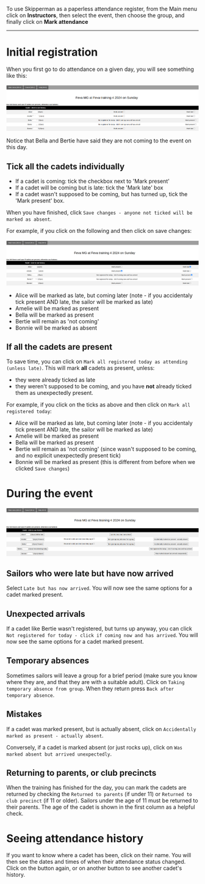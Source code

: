 To use Skipperman as a paperless attendance register, from the Main menu click on **Instructors**, then select the event, then choose the group, and finally click on **Mark attendance** 
___


# Initial registration

When you first go to do attendance on a given day, you will see something like this:

![attendance1.png](../static/attendance1.png)

Notice that Bella and Bertie have said they are not coming to the event on this day. 

## Tick all the cadets individually

- If a cadet is coming: tick the checkbox next to 'Mark present'
- If a cadet will be coming but is late: tick the 'Mark late' box
- If a cadet wasn't supposed to be coming, but has turned up, tick the 'Mark present' box.

When you have finished, click `Save changes - anyone not ticked will be marked as absent`.

For example, if you click on the following and then click on save changes:

![attendance2.png](/static/attendance2.png)

- Alice will be marked as late, but coming later (note - if you accidentaly tick present AND late, the sailor will be marked as late)
- Amelie will be marked as present
- Bella will be marked as present
- Bertie will remain as 'not coming'
- Bonnie will be marked as absent

## If all the cadets are present

To save time, you can click on `Mark all registered today as attending (unless late)`. This will mark **all** cadets as present, unless:

- they were already ticked as late
- they weren't supposed to be coming, and you have **not** already ticked them as unexpectedly present.

For example, if you click on the ticks as above and then click on `Mark all registered today`:

- Alice will be marked as late, but coming later (note - if you accidentaly tick present AND late, the sailor will be marked as late)
- Amelie will be marked as present
- Bella will be marked as present 
- Bertie will remain as 'not coming' (since wasn't supposed to be coming, and no explicit unexpectedly present tick) 
- Bonnie will be marked as present (this is different from before when we clicked `Save changes`)


# During the event

![attendance3.png](/static/attendance3.png)


## Sailors who were late but have now arrived

Select `Late but has now arrived`. You will now see the same options for a cadet marked present.

## Unexpected arrivals

If a cadet like Bertie wasn't registered, but turns up anyway, you can click `Not registered for today - click if coming now and has arrived`. You will now see the same options for a cadet marked present.

## Temporary absences

Sometimes sailors will leave a group for a brief period (make sure you know where they are, and that they are with a suitable adult). Click on `Taking temporary absence from group`. When they return press `Back after temporary absence`.

## Mistakes

If a cadet was marked present, but is actually absent, click on `Accidentally marked as present - actually absent`.

Conversely, if a cadet is marked absent (or just rocks up), click on `Was marked absent but arrived unexpectedly`.

## Returning to parents, or club precincts

When the training has finished for the day, you can mark the cadets are returned by checking the `Returned to parents` (if under 11) or `Returned to club precinct` (if 11 or older). Sailors under the age of 11 must be returned to their parents. The age of the cadet is shown in the first column as a helpful check.


# Seeing attendance history

If you want to know where a cadet has been, click on their name. You will then see the dates and times of when their attendance status changed. Click on the button again, or on another button to see another cadet's history.

